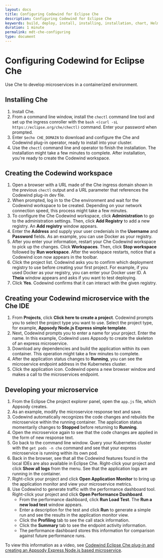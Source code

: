 ```yaml
---
layout: docs
title: Configuring Codewind for Eclipse Che
description: Configuring Codewind for Eclipse Che
keywords: build, deploy, install, installing, installation, chart, Helm, develop, cloud, public cloud, services, command line, cli, command, start, stop, update, open, delete, options, operation, devops, OpenShift, OKD
duration: 1 minute
permalink: mdt-che-configuring
type: document
---
```


# Configuring Codewind for Eclipse Che
Use Che to develop microservices in a containerized environment.

## Installing Che
1. Install Che.
2. From a command line window, install the `chectl` command line tool and set up the ingress conroller with the `bash <(curl -sL https://eclipse.org/che/chectl)` command. Enter your password when prompted.
3. Enter `$echo CHE_DOMAIN` to download and configure the Che and Codewind plug-in operator, ready to install into your cluster. 
4. Use the `chectl` command line and operator to finish the installation. The installation might take a few minutes to complete. After installation, you're ready to create the Codewind workspace.

## Creating the Codewind workspace
1. Open a browser with a URL made of the Che ingress domain shown in the previous `chectl` output and a URL parameter that references the Codewind plug-in dev file.
2. When prompted, log in to the Che environment and wait for the Codewind workspace to be created. Depending on your network connection speed, this process might take a few minutes.
3. To configure the Che Codewind workspace, click **Administration** to go to the administration settings. Then, click **Add Registry** to add a new registry. An **Add registry** window appears.
4. Enter the **Address** and supply your user credenials in the **Username** and **Password** fields. As an example, you can use Docker as your registry.
5. After you enter your information, restart your Che Codewind workspace to pick up the changes. Click **Workspaces**. Then, click **Stop workspace** followed by **Run workspace**. After the workspace restarts, notice that a Codewind icon now appears in the toolbar.
6. Click the project list. Codewind asks you to confirm which deployment registry to use before creating your first project. For example, if you used Docker as your registry, you can enter your Docker user ID. A **Theia** window appears and asks if you want to test deploying.
7. Click **Yes**. Codewind confirms that it can interact with the given registry.

## Creating your Codewind microservice with the Che IDE
1. From **Projects**, click **Click here to create a project**. Codewind prompts you to select the project type you want to use. Select the project type, for example, **Appsody Node.js Express simple template**.
2. Next, Codewind prompts you to enter a name for your project. Enter the name. In this example, Codewind uses Appsody to create the skeleton of an express microservice.
3. Download any dependencies and build the application within its own container. This operation might take a few minutes to complete.
4. After the application status changes to **Running**, you can see the microservice endpoint address in the Kubernetes cluster.
5. Click the application icon. Codewind opens a new browser window and makes a call to the microservices endpoint.

## Developing your microservice
1. From the Eclipse Che project explorer panel, open the `app.js` file, which Appsody creates.
2. As an example, modify the microservice response text and save.
3. Codewind automatically recognizes the code changes and rebuilds the microservice within the running container. The application status momentarily changes to **Stopped** before returning to **Running**.
4. Open the microservice again to see that the code changes are applied in the form of new response text.
5. Go back to the command line window. Query your Kubernetes cluster with the `get pods -n che` command and see that your express microservice is running within its own pod.
6. Back in the browser, see that all the Codewind features found in the local IDEs are also available in Eclipse Che. Right-click your project and click **Show all logs** from the menu. See that the application logs are running in the container.
7. Right-click your project and click **Open Application Monitor** to bring up the application monitor and view your microservice metrics.
8. Use Codewind to generate traffic with the performance dashboard tool. Right-click your project and click **Open Performance Dashboard**.
   - From the performance dashboard, click **Run Load Test**. The **Run a new load test** window appears.
   - Enter a description for the test and click **Run** to generate a simple run and see the results in the application monitor view.
   - Click the **Profiling** tab to see the call stack information.
   - Click the **Summary** tab to see the endpoint activity information.
   - The performance dashboard stores this information for comparison against future performance runs.

To view this information as a video, see [Codewind Eclipse Che plug-in and creating an Appsody Express Node.js based microservice](https://www.youtube.com/watch?v=yMynpzZF6V8).
